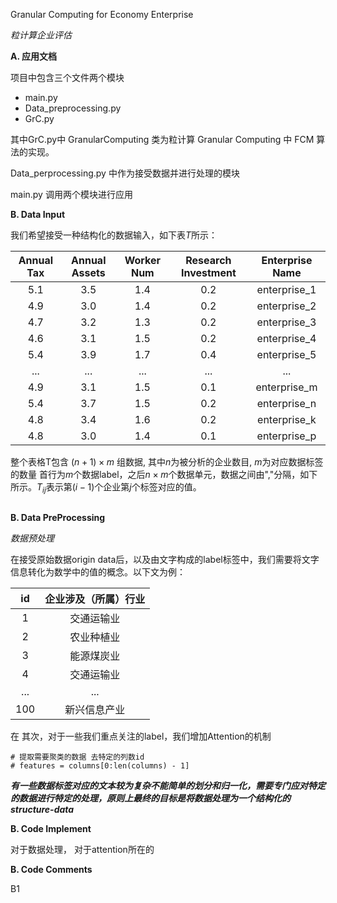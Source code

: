 Granular Computing for Economy Enterprise

*粒计算企业评估*

**A. 应用文档**

项目中包含三个文件两个模块
+ main.py
+ Data_preprocessing.py
+ GrC.py

其中GrC.py中 GranularComputing 类为粒计算 Granular Computing 中 FCM 算法的实现。

Data_perprocessing.py 中作为接受数据并进行处理的模块

main.py 调用两个模块进行应用

**B. Data Input**

我们希望接受一种结构化的数据输入，如下表$T$所示：

| Annual Tax |  Annual Assets | Worker Num | Research Investment  | Enterprise Name |
| :----: | :----: | :----: | :----: | :----: |
|5.1|3.5|1.4|0.2| enterprise_1 |
|4.9|3.0|1.4|0.2| enterprise_2 |
|4.7|3.2|1.3|0.2| enterprise_3 |
|4.6|3.1|1.5|0.2| enterprise_4 |
|5.4|3.9|1.7|0.4| enterprise_5 |
| ... | ... | ... | ... | ... |
|4.9|3.1|1.5|0.1| enterprise_m |
|5.4|3.7|1.5|0.2| enterprise_n |
|4.8|3.4|1.6|0.2| enterprise_k |
|4.8|3.0|1.4|0.1| enterprise_p |

整个表格T包含 $(n+1) \times m$ 组数据, 其中$n$为被分析的企业数目, $m$为对应数据标签的数量
首行为$m$个数据label，之后$n \times m$个数据单元，数据之间由","分隔，如下所示。$T_{ij}$表示第$(i-1)$个企业第$j$个标签对应的值。

```
```

**B. Data PreProcessing**

*数据预处理*

在接受原始数据origin data后，以及由文字构成的label标签中，我们需要将文字信息转化为数学中的值的概念。以下文为例：

| id | 企业涉及（所属）行业 |
| :----: | :----: |
| 1 | 交通运输业 |
| 2 | 农业种植业 |
| 3 | 能源煤炭业 |
| 4 | 交通运输业 |
|... | ... |
| 100 | 新兴信息产业 |

在
其次，对于一些我们重点关注的label，我们增加Attention的机制

```
# 提取需要聚类的数据 去特定的列数id
# features = columns[0:len(columns) - 1]
```
***有一些数据标签对应的文本较为复杂不能简单的划分和归一化，需要专门应对特定的数据进行特定的处理，原则上最终的目标是将数据处理为一个结构化的structure-data***



**B. Code Implement**


对于数据处理， 对于attention所在的

**B. Code Comments**

B1